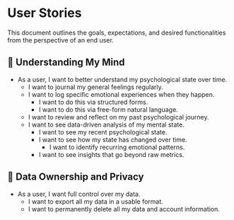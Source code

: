 # User Stories

This document outlines the goals, expectations, and desired functionalities from the perspective of an end user.

## 🧠 Understanding My Mind

- As a user, I want to better understand my psychological state over time.
  - I want to journal my general feelings regularly.
  - I want to log specific emotional experiences when they happen.
    - I want to do this via structured forms.
    - I want to do this via free-form natural language.
  - I want to review and reflect on my past psychological journey.
  - I want to see data-driven analysis of my mental state.
    - I want to see my recent psychological state.
    - I want to see how my state has changed over time.
      - I want to identify recurring emotional patterns.
    - I want to see insights that go beyond raw metrics.

## 🔐 Data Ownership and Privacy

- As a user, I want full control over my data.
  - I want to export all my data in a usable format.
  - I want to permanently delete all my data and account information.
